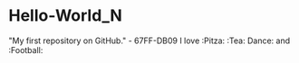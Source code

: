# Hello-World_N
"My first repository on GitHub." - 67FF-DB09
I love :Pitza: :Tea: Dance: and :Football:
